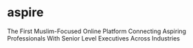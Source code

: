 # aspire
The First Muslim-Focused Online Platform Connecting Aspiring Professionals With Senior Level Executives Across Industries
